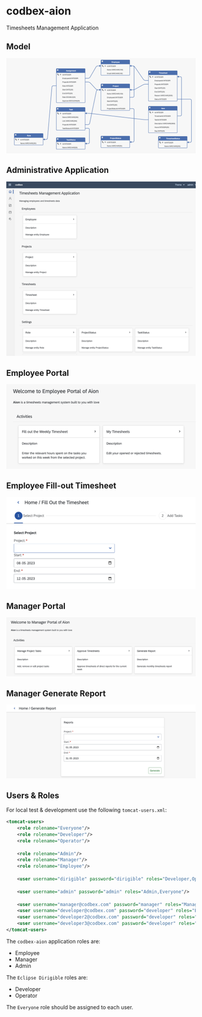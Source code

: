 # codbex-aion

Timesheets Management Application

## Model

![model](images/aion-model.png)

## Administrative Application

![admin](images/aion-admin.png)

## Employee Portal

![employee](images/aion-employee.png)

## Employee Fill-out Timesheet

![timesheet](images/aion-employee-timesheet.png)

## Manager Portal

![manager](images/aion-manager.png)

## Manager Generate Report

![report](images/aion-generate-report.png)

## Users & Roles

For local test & development use the following `tomcat-users.xml`:
```xml
<tomcat-users>
    <role rolename="Everyone"/>
    <role rolename="Developer"/>
    <role rolename="Operator"/>

    <role rolename="Admin"/>
    <role rolename="Manager"/>
    <role rolename="Employee"/>

    <user username="dirigible" password="dirigible" roles="Developer,Operator,Everyone,Manager,Employee,Admin"/>

    <user username="admin" password="admin" roles="Admin,Everyone"/>

    <user username="manager@codbex.com" password="manager" roles="Manager,Everyone"/>
    <user username="developer@codbex.com" password="developer" roles="Employee,Everyone"/>
    <user username="developer2@codbex.com" password="developer" roles="Employee,Everyone"/>
    <user username="developer3@codbex.com" password="developer" roles="Employee,Everyone"/>
</tomcat-users>
```

The `codbex-aion` application roles are:
- Employee
- Manager
- Admin

The `Eclipse Dirigible` roles are:
- Developer
- Operator

The `Everyone` role should be assigned to each user.
